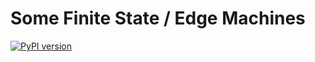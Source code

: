 # Some Finite State / Edge Machines
[![PyPI version](https://img.shields.io/pypi/v/hyper-machines?color=green)](https://pypi.org/project/hyper-machines/)
